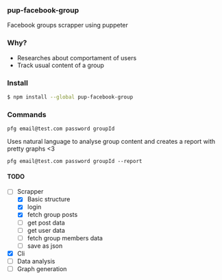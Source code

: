 ### pup-facebook-group

Facebook groups scrapper using puppeter

### Why?
- Researches about comportament of users
- Track usual content of a group

### Install

```bash
$ npm install --global pup-facebook-group
```

### Commands
```
pfg email@test.com password groupId
```

Uses natural language to analyse group content and creates a report with pretty graphs <3

```
pfg email@test.com password groupId --report
```

#### TODO

- [ ] Scrapper
    - [x] Basic structure
    - [x] login
    - [x] fetch group posts
    - [ ] get post data
    - [ ] get user data
    - [ ] fetch group members data
    - [ ] save as json
- [x] Cli
- [ ] Data analysis
- [ ] Graph generation
